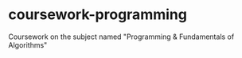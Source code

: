 # coursework-programming
Coursework on the subject named "Programming &amp; Fundamentals of Algorithms"
